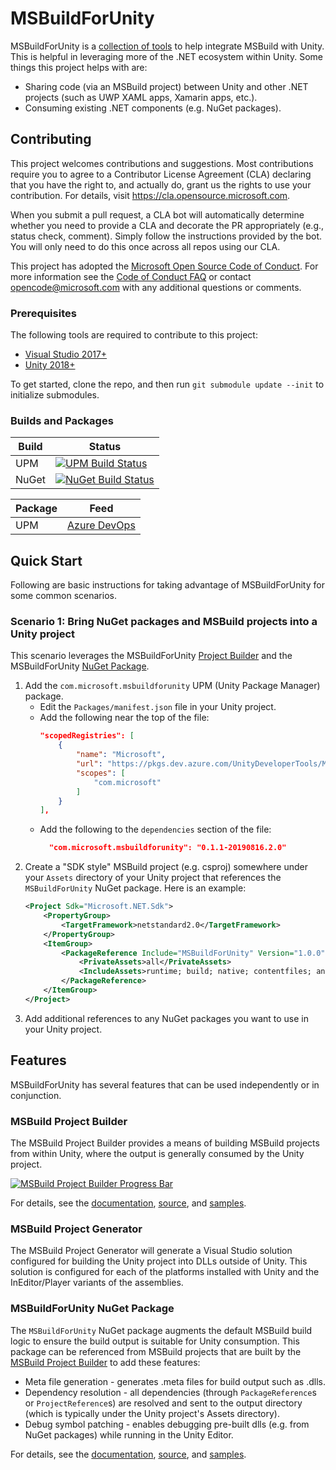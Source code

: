 # MSBuildForUnity

MSBuildForUnity is a [collection of tools](#features) to help integrate MSBuild with Unity. This is helpful in leveraging more of the .NET ecosystem within Unity. Some things this project helps with are:
- Sharing code (via an MSBuild project) between Unity and other .NET projects (such as UWP XAML apps, Xamarin apps, etc.).
- Consuming existing .NET components (e.g. NuGet packages).

## Contributing

This project welcomes contributions and suggestions.  Most contributions require you to agree to a
Contributor License Agreement (CLA) declaring that you have the right to, and actually do, grant us
the rights to use your contribution. For details, visit https://cla.opensource.microsoft.com.

When you submit a pull request, a CLA bot will automatically determine whether you need to provide
a CLA and decorate the PR appropriately (e.g., status check, comment). Simply follow the instructions
provided by the bot. You will only need to do this once across all repos using our CLA.

This project has adopted the [Microsoft Open Source Code of Conduct](https://opensource.microsoft.com/codeofconduct/).
For more information see the [Code of Conduct FAQ](https://opensource.microsoft.com/codeofconduct/faq/) or
contact [opencode@microsoft.com](mailto:opencode@microsoft.com) with any additional questions or comments.

### Prerequisites

The following tools are required to contribute to this project:
- [Visual Studio 2017+](https://visualstudio.microsoft.com/downloads)
- [Unity 2018+](https://unity3d.com/get-unity/download)

To get started, clone the repo, and then run `git submodule update --init` to initialize submodules.

### Builds and Packages

| Build | Status                                               |
|-------|------------------------------------------------------|
| UPM   | [![UPM Build Status][UPMBuildBadge]][UPMBuild]       |
| NuGet | [![NuGet Build Status][NuGetBuildBadge]][NuGetBuild] |

| Package | Feed                                                                                                                  |
|---------|-----------------------------------------------------------------------------------------------------------------------|
| UPM     | [Azure DevOps](https://dev.azure.com/UnityDeveloperTools/MSBuildForUnity/_packaging?_a=feed&feed=UnityDeveloperTools) |

## Quick Start

Following are basic instructions for taking advantage of MSBuildForUnity for some common scenarios.

### Scenario 1: Bring NuGet packages and MSBuild projects into a Unity project

This scenario leverages the MSBuildForUnity [Project Builder](#msbuild-project-builder) and the MSBuildForUnity [NuGet Package](#msbuildforunity-nuget-package).

1. Add the `com.microsoft.msbuildforunity` UPM (Unity Package Manager) package.
    - Edit the `Packages/manifest.json` file in your Unity project.
    - Add the following near the top of the file:
        ```json
        "scopedRegistries": [
            {
                "name": "Microsoft",
                "url": "https://pkgs.dev.azure.com/UnityDeveloperTools/MSBuildForUnity/_packaging/UnityDeveloperTools/npm/registry/",
                "scopes": [
                    "com.microsoft"
                ]
            }
        ],
        ```
    - Add the following to the `dependencies` section of the file:
        ```json
          "com.microsoft.msbuildforunity": "0.1.1-20190816.2.0"
        ```
1. Create a "SDK style" MSBuild project (e.g. csproj) somewhere under your `Assets` directory of your Unity project that references the `MSBuildForUnity` NuGet package. Here is an example:
    ```xml
    <Project Sdk="Microsoft.NET.Sdk">
        <PropertyGroup>
            <TargetFramework>netstandard2.0</TargetFramework>
        </PropertyGroup>
        <ItemGroup>
            <PackageReference Include="MSBuildForUnity" Version="1.0.0">
                <PrivateAssets>all</PrivateAssets>
                <IncludeAssets>runtime; build; native; contentfiles; analyzers</IncludeAssets>
            </PackageReference>
        </ItemGroup>
    </Project>
    ```
1. Add additional references to any NuGet packages you want to use in your Unity project.

## Features

MSBuildForUnity has several features that can be used independently or in conjunction.

### MSBuild Project Builder

The MSBuild Project Builder provides a means of building MSBuild projects from within Unity, where the output is generally consumed by the Unity project.

[![MSBuild Project Builder Progress Bar](Documentation/MSBuildProjectBuilder/MSBuildProgressBar.gif)](Documentation/MSBuildProjectBuilder/MSBuildProjectBuilder.md)

For details, see the [documentation](Documentation/MSBuildProjectBuilder/MSBuildProjectBuilder.md), [source](Source/MSBuildTools.Unity/Packages/com.microsoft.msbuildforunity/Editor/ProjectBuilder/MSBuildProjectBuilder.cs), and [samples](Source/MSBuildTools.Unity/Assets/Samples/Samples.sln).

### MSBuild Project Generator

The MSBuild Project Generator will generate a Visual Studio solution configured for building the Unity project into DLLs outside of Unity. This solution is configured for each of the platforms installed with Unity and the InEditor/Player variants of the assemblies.

### MSBuildForUnity NuGet Package

The `MSBuildForUnity` NuGet package augments the default MSBuild build logic to ensure the build output is suitable for Unity consumption. This package can be referenced from MSBuild projects that are built by the [MSBuild Project Builder](#msbuild-project-builder) to add these features:

- Meta file generation - generates .meta files for build output such as .dlls.
- Dependency resolution - all dependencies (through `PackageReference`s or `ProjectReference`s) are resolved and sent to the output directory (which is typically under the Unity project's Assets directory).
- Debug symbol patching - enables debugging pre-built dlls (e.g. from NuGet packages) while running in the Unity Editor.

For details, see the [documentation](Documentation/MSBuildForUnityNuGetPackage/MSBuildForUnityNuGetPackage.md), [source](Source/MSBuildTools.Unity.NuGet/MSBuildForUnity.csproj), and [samples](Source/MSBuildTools.Unity/Assets/Samples/Samples.sln).


[PRBuildBadge]: https://dev.azure.com/UnityDeveloperTools/MSBuildForUnity/_apis/build/status/MSBuildForUnity.PRGate?branchName=master
[PRBuild]: https://dev.azure.com/UnityDeveloperTools/MSBuildForUnity/_build/latest?definitionId=2&branchName=master

[UPMBuildBadge]: https://dev.azure.com/UnityDeveloperTools/MSBuildForUnity/_apis/build/status/MSBuildForUnity.Publish.UPM?branchName=master
[UPMBuild]: https://dev.azure.com/UnityDeveloperTools/MSBuildForUnity/_build/latest?definitionId=1&branchName=master

[NuGetBuildBadge]: https://dev.azure.com/UnityDeveloperTools/MSBuildForUnity/_apis/build/status/MSBuildForUnity.Publish.NuGet?branchName=master
[NuGetBuild]: https://dev.azure.com/UnityDeveloperTools/MSBuildForUnity/_build/latest?definitionId=3&branchName=master
